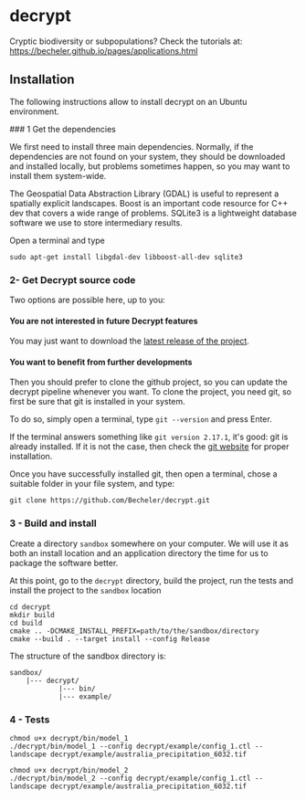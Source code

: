 # decrypt

Cryptic biodiversity or subpopulations? Check the tutorials at: https://becheler.github.io/pages/applications.html


## Installation

The following instructions allow to install decrypt on an Ubuntu environment.

### 1 Get the dependencies

We first need to install three main dependencies.
Normally, if the dependencies are not found on your system, they should be downloaded
and installed locally, but problems sometimes happen, so you may want to install
them system-wide.

The Geospatial Data Abstraction Library (GDAL) is useful to represent a
spatially explicit landscapes. Boost is an important code resource for C++ dev
that covers a wide range of problems. SQLite3 is a lightweight database software
we use to store intermediary results.

Open a terminal and type
```
sudo apt-get install libgdal-dev libboost-all-dev sqlite3
```

### 2- Get Decrypt source code

Two options are possible here, up to you:

#### You are not interested in future Decrypt features

You may just want to download the [latest release of the project](https://github.com/Becheler/decrypt/releases).

#### You want to benefit from further developments

Then you should prefer to clone the github project, so you can update the decrypt pipeline
whenever you want. To clone the project, you need git, so first be sure that git is installed in your system.

To do so, simply open a terminal, type ``git --version`` and press Enter.

If the terminal answers something like ``git version 2.17.1``, it's good: git is already installed.
If it is not the case, then check the [git website](https://git-scm.com/) for proper installation.

Once you have successfully installed git, then open a terminal, chose a suitable
folder in your file system, and type:

```
git clone https://github.com/Becheler/decrypt.git
```

### 3 - Build and install

Create a directory ```sandbox``` somewhere on your computer. We will use it
as both an install location and an application directory the time for us to package the software better.

At this point, go to the ``decrypt`` directory, build the project, run the tests and install
the project to the ```sandbox``` location

```
cd decrypt
mkdir build
cd build
cmake .. -DCMAKE_INSTALL_PREFIX=path/to/the/sandbox/directory
cmake --build . --target install --config Release
```

The structure of the sandbox directory is:
```
sandbox/
    |--- decrypt/
            |--- bin/
            |--- example/
```

### 4 - Tests

```
chmod u+x decrypt/bin/model_1
./decrypt/bin/model_1 --config decrypt/example/config_1.ctl --landscape decrypt/example/australia_precipitation_6032.tif

chmod u+x decrypt/bin/model_2
./decrypt/bin/model_2 --config decrypt/example/config_1.ctl --landscape decrypt/example/australia_precipitation_6032.tif
```
